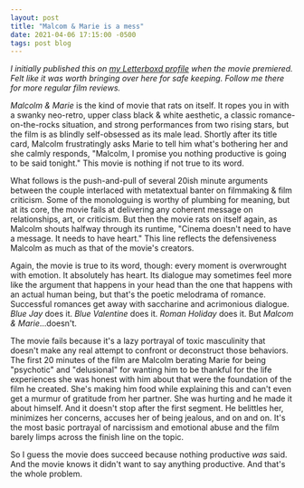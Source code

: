 ```yaml
---
layout: post
title: "Malcom & Marie is a mess"
date: 2021-04-06 17:15:00 -0500
tags: post blog
---
```

*I initially published this on [my Letterboxd profile](https://letterboxd.com/matrocksteady/) when the movie premiered. Felt like it was worth bringing over here for safe keeping. Follow me there for more regular film reviews.*

*Malcolm & Marie* is the kind of movie that rats on itself. It ropes you in with a swanky neo-retro, upper class black & white aesthetic, a classic romance-on-the-rocks situation, and strong performances from two rising stars, but the film is as blindly self-obsessed as its male lead. Shortly after its title card, Malcolm frustratingly asks Marie to tell him what's bothering her and she calmly responds, "Malcolm, I promise you nothing productive is going to be said tonight." This movie is nothing if not true to its word.

What follows is the push-and-pull of several 20ish minute arguments between the couple interlaced with metatextual banter on filmmaking & film criticism. Some of the monologuing is worthy of plumbing for meaning, but at its core, the movie fails at delivering any coherent message on relationships, art, or criticism. But then the movie rats on itself again, as Malcolm shouts halfway through its runtime, "Cinema doesn't need to have a message. It needs to have heart." This line reflects the defensiveness Malcolm as much as that of the movie's creators.

Again, the movie is true to its word, though: every moment is overwrought with emotion. It absolutely has heart. Its dialogue may sometimes feel more like the argument that happens in your head than the one that happens with an actual human being, but that's the poetic melodrama of romance. Successful romances get away with saccharine and acrimonious dialogue. *Blue Jay* does it. *Blue Valentine* does it. *Roman Holiday* does it. But *Malcom & Marie*...doesn't.

The movie fails because it's a lazy portrayal of toxic masculinity that doesn't make any real attempt to confront or deconstruct those behaviors. The first 20 minutes of the film are Malcolm berating Marie for being "psychotic" and "delusional" for wanting him to be thankful for the life experiences she was honest with him about that were the foundation of the film he created. She's making him food while explaining this and can't even get a murmur of gratitude from her partner. She was hurting and he made it about himself. And it doesn't stop after the first segment. He belittles her, minimizes her concerns, accuses her of being jealous, and on and on. It's the most basic portrayal of narcissism and emotional abuse and the film barely limps across the finish line on the topic. 

So I guess the movie does succeed because nothing productive *was* said. And the movie knows it didn't want to say anything productive. And that's the whole problem.
